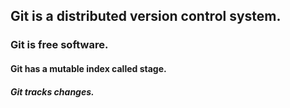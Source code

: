 ## Git is a distributed version control system.
### Git is free software.
#### Git has a mutable index called stage.
##### Git tracks changes.